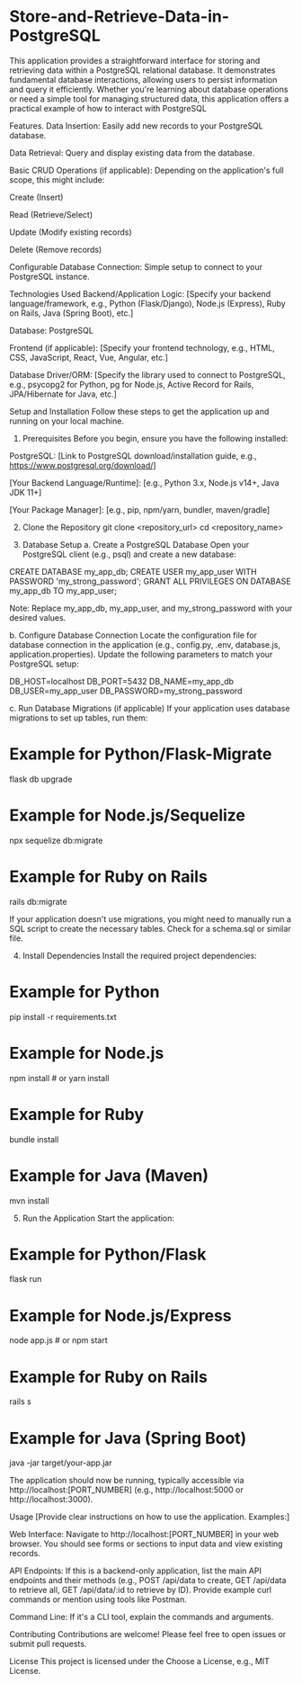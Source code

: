# Store-and-Retrieve-Data-in-PostgreSQL
This application provides a straightforward interface for storing and retrieving data within a PostgreSQL relational database. It demonstrates fundamental database interactions, allowing users to persist information and query it efficiently. Whether you're learning about database operations or need a simple tool for managing structured data, this application offers a practical example of how to interact with PostgreSQL

Features.
Data Insertion: Easily add new records to your PostgreSQL database.

Data Retrieval: Query and display existing data from the database.

Basic CRUD Operations (if applicable): Depending on the application's full scope, this might include:

Create (Insert)

Read (Retrieve/Select)

Update (Modify existing records)

Delete (Remove records)

Configurable Database Connection: Simple setup to connect to your PostgreSQL instance.

Technologies Used
Backend/Application Logic: [Specify your backend language/framework, e.g., Python (Flask/Django), Node.js (Express), Ruby on Rails, Java (Spring Boot), etc.]

Database: PostgreSQL

Frontend (if applicable): [Specify your frontend technology, e.g., HTML, CSS, JavaScript, React, Vue, Angular, etc.]

Database Driver/ORM: [Specify the library used to connect to PostgreSQL, e.g., psycopg2 for Python, pg for Node.js, Active Record for Rails, JPA/Hibernate for Java, etc.]

Setup and Installation
Follow these steps to get the application up and running on your local machine.

1. Prerequisites
Before you begin, ensure you have the following installed:

PostgreSQL: [Link to PostgreSQL download/installation guide, e.g., https://www.postgresql.org/download/]

[Your Backend Language/Runtime]: [e.g., Python 3.x, Node.js v14+, Java JDK 11+]

[Your Package Manager]: [e.g., pip, npm/yarn, bundler, maven/gradle]

2. Clone the Repository
git clone <repository_url>
cd <repository_name>

3. Database Setup
a. Create a PostgreSQL Database
Open your PostgreSQL client (e.g., psql) and create a new database:

CREATE DATABASE my_app_db;
CREATE USER my_app_user WITH PASSWORD 'my_strong_password';
GRANT ALL PRIVILEGES ON DATABASE my_app_db TO my_app_user;

Note: Replace my_app_db, my_app_user, and my_strong_password with your desired values.

b. Configure Database Connection
Locate the configuration file for database connection in the application (e.g., config.py, .env, database.js, application.properties). Update the following parameters to match your PostgreSQL setup:

DB_HOST=localhost
DB_PORT=5432
DB_NAME=my_app_db
DB_USER=my_app_user
DB_PASSWORD=my_strong_password

c. Run Database Migrations (if applicable)
If your application uses database migrations to set up tables, run them:

# Example for Python/Flask-Migrate
flask db upgrade

# Example for Node.js/Sequelize
npx sequelize db:migrate

# Example for Ruby on Rails
rails db:migrate

If your application doesn't use migrations, you might need to manually run a SQL script to create the necessary tables. Check for a schema.sql or similar file.

4. Install Dependencies
Install the required project dependencies:

# Example for Python
pip install -r requirements.txt

# Example for Node.js
npm install # or yarn install

# Example for Ruby
bundle install

# Example for Java (Maven)
mvn install

5. Run the Application
Start the application:

# Example for Python/Flask
flask run

# Example for Node.js/Express
node app.js # or npm start

# Example for Ruby on Rails
rails s

# Example for Java (Spring Boot)
java -jar target/your-app.jar

The application should now be running, typically accessible via http://localhost:[PORT_NUMBER] (e.g., http://localhost:5000 or http://localhost:3000).

Usage
[Provide clear instructions on how to use the application. Examples:]

Web Interface: Navigate to http://localhost:[PORT_NUMBER] in your web browser. You should see forms or sections to input data and view existing records.

API Endpoints: If this is a backend-only application, list the main API endpoints and their methods (e.g., POST /api/data to create, GET /api/data to retrieve all, GET /api/data/:id to retrieve by ID). Provide example curl commands or mention using tools like Postman.

Command Line: If it's a CLI tool, explain the commands and arguments.

Contributing
Contributions are welcome! Please feel free to open issues or submit pull requests.

License
This project is licensed under the Choose a License, e.g., MIT License.
